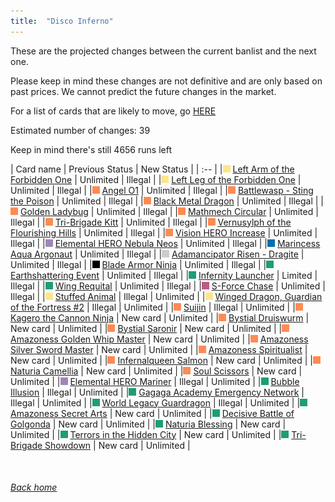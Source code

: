 ```yaml
---
title:  "Disco Inferno"
---
```


These are the projected changes between the current banlist and the next one.

Please keep in mind these changes are not definitive and are only based on past prices. We cannot predict the future changes in the market.

For a list of cards that are likely to move, go [HERE](closeprices)

Estimated number of changes: 39

Keep in mind there's still 4656 runs left

| Card name | Previous Status | New Status |
| :-- |
|<img src="assets/vanilla.png" alt="Normal Monster" width="12" height="12"/> [Left Arm of the Forbidden One](https://db.ygoprodeck.com/card/?search=Left%20Arm%20of%20the%20Forbidden%20One) | Unlimited | Illegal |
|<img src="assets/vanilla.png" alt="Normal Monster" width="12" height="12"/> [Left Leg of the Forbidden One](https://db.ygoprodeck.com/card/?search=Left%20Leg%20of%20the%20Forbidden%20One) | Unlimited | Illegal |
|<img src="assets/effect.png" alt="Effect Monster" width="12" height="12"/> [Angel O1](https://db.ygoprodeck.com/card/?search=Angel%20O1) | Unlimited | Illegal |
|<img src="assets/effect.png" alt="Effect Monster" width="12" height="12"/> [Battlewasp - Sting the Poison](https://db.ygoprodeck.com/card/?search=Battlewasp%20-%20Sting%20the%20Poison) | Unlimited | Illegal |
|<img src="assets/effect.png" alt="Effect Monster" width="12" height="12"/> [Black Metal Dragon](https://db.ygoprodeck.com/card/?search=Black%20Metal%20Dragon) | Unlimited | Illegal |
|<img src="assets/effect.png" alt="Effect Monster" width="12" height="12"/> [Golden Ladybug](https://db.ygoprodeck.com/card/?search=Golden%20Ladybug) | Unlimited | Illegal |
|<img src="assets/effect.png" alt="Effect Monster" width="12" height="12"/> [Mathmech Circular](https://db.ygoprodeck.com/card/?search=Mathmech%20Circular) | Unlimited | Illegal |
|<img src="assets/effect.png" alt="Effect Monster" width="12" height="12"/> [Tri-Brigade Kitt](https://db.ygoprodeck.com/card/?search=Tri-Brigade%20Kitt) | Unlimited | Illegal |
|<img src="assets/effect.png" alt="Effect Monster" width="12" height="12"/> [Vernusylph of the Flourishing Hills](https://db.ygoprodeck.com/card/?search=Vernusylph%20of%20the%20Flourishing%20Hills) | Unlimited | Illegal |
|<img src="assets/effect.png" alt="Effect Monster" width="12" height="12"/> [Vision HERO Increase](https://db.ygoprodeck.com/card/?search=Vision%20HERO%20Increase) | Unlimited | Illegal |
|<img src="assets/fusion.png" alt="XYZ Fusion" width="12" height="12"/> [Elemental HERO Nebula Neos](https://db.ygoprodeck.com/card/?search=Elemental%20HERO%20Nebula%20Neos) | Unlimited | Illegal |
|<img src="assets/link.png" alt="Link Monster" width="12" height="12"/> [Marincess Aqua Argonaut](https://db.ygoprodeck.com/card/?search=Marincess%20Aqua%20Argonaut) | Unlimited | Illegal |
|<img src="assets/synchro.png" alt="Synchro Monster" width="12" height="12"/> [Adamancipator Risen - Dragite](https://db.ygoprodeck.com/card/?search=Adamancipator%20Risen%20-%20Dragite) | Unlimited | Illegal |
|<img src="assets/xyz.png" alt="XYZ Monster" width="12" height="12"/> [Blade Armor Ninja](https://db.ygoprodeck.com/card/?search=Blade%20Armor%20Ninja) | Unlimited | Illegal |
|<img src="assets/spell.png" alt="Spell" width="12" height="12"/> [Earthshattering Event](https://db.ygoprodeck.com/card/?search=Earthshattering%20Event) | Unlimited | Illegal |
|<img src="assets/spell.png" alt="Spell" width="12" height="12"/> [Infernity Launcher](https://db.ygoprodeck.com/card/?search=Infernity%20Launcher) | Limited | Illegal |
|<img src="assets/spell.png" alt="Spell" width="12" height="12"/> [Wing Requital](https://db.ygoprodeck.com/card/?search=Wing%20Requital) | Unlimited | Illegal |
|<img src="assets/trap.png" alt="Trap" width="12" height="12"/> [S-Force Chase](https://db.ygoprodeck.com/card/?search=S-Force%20Chase) | Unlimited | Illegal |
|<img src="assets/vanilla.png" alt="Normal Monster" width="12" height="12"/> [Stuffed Animal](https://db.ygoprodeck.com/card/?search=Stuffed%20Animal) | Illegal | Unlimited |
|<img src="assets/vanilla.png" alt="Normal Monster" width="12" height="12"/> [Winged Dragon, Guardian of the Fortress #2](https://db.ygoprodeck.com/card/?search=Winged%20Dragon,%20Guardian%20of%20the%20Fortress%20#2) | Illegal | Unlimited |
|<img src="assets/effect.png" alt="Effect Monster" width="12" height="12"/> [Suijin](https://db.ygoprodeck.com/card/?search=Suijin) | Illegal | Unlimited |
|<img src="assets/effect.png" alt="Effect Monster" width="12" height="12"/> [Kagero the Cannon Ninja](https://db.ygoprodeck.com/card/?search=Kagero%20the%20Cannon%20Ninja) | New card | Unlimited |
|<img src="assets/effect.png" alt="Effect Monster" width="12" height="12"/> [Bystial Druiswurm](https://db.ygoprodeck.com/card/?search=Bystial%20Druiswurm) | New card | Unlimited |
|<img src="assets/effect.png" alt="Effect Monster" width="12" height="12"/> [Bystial Saronir](https://db.ygoprodeck.com/card/?search=Bystial%20Saronir) | New card | Unlimited |
|<img src="assets/effect.png" alt="Effect Monster" width="12" height="12"/> [Amazoness Golden Whip Master](https://db.ygoprodeck.com/card/?search=Amazoness%20Golden%20Whip%20Master) | New card | Unlimited |
|<img src="assets/effect.png" alt="Effect Monster" width="12" height="12"/> [Amazoness Silver Sword Master](https://db.ygoprodeck.com/card/?search=Amazoness%20Silver%20Sword%20Master) | New card | Unlimited |
|<img src="assets/effect.png" alt="Effect Monster" width="12" height="12"/> [Amazoness Spiritualist](https://db.ygoprodeck.com/card/?search=Amazoness%20Spiritualist) | New card | Unlimited |
|<img src="assets/effect.png" alt="Effect Monster" width="12" height="12"/> [Infernalqueen Salmon](https://db.ygoprodeck.com/card/?search=Infernalqueen%20Salmon) | New card | Unlimited |
|<img src="assets/effect.png" alt="Effect Monster" width="12" height="12"/> [Naturia Camellia](https://db.ygoprodeck.com/card/?search=Naturia%20Camellia) | New card | Unlimited |
|<img src="assets/effect.png" alt="Effect Monster" width="12" height="12"/> [Soul Scissors](https://db.ygoprodeck.com/card/?search=Soul%20Scissors) | New card | Unlimited |
|<img src="assets/fusion.png" alt="XYZ Fusion" width="12" height="12"/> [Elemental HERO Mariner](https://db.ygoprodeck.com/card/?search=Elemental%20HERO%20Mariner) | Illegal | Unlimited |
|<img src="assets/spell.png" alt="Spell" width="12" height="12"/> [Bubble Illusion](https://db.ygoprodeck.com/card/?search=Bubble%20Illusion) | Illegal | Unlimited |
|<img src="assets/spell.png" alt="Spell" width="12" height="12"/> [Gagaga Academy Emergency Network](https://db.ygoprodeck.com/card/?search=Gagaga%20Academy%20Emergency%20Network) | Illegal | Unlimited |
|<img src="assets/spell.png" alt="Spell" width="12" height="12"/> [World Legacy Guardragon](https://db.ygoprodeck.com/card/?search=World%20Legacy%20Guardragon) | Illegal | Unlimited |
|<img src="assets/spell.png" alt="Spell" width="12" height="12"/> [Amazoness Secret Arts](https://db.ygoprodeck.com/card/?search=Amazoness%20Secret%20Arts) | New card | Unlimited |
|<img src="assets/spell.png" alt="Spell" width="12" height="12"/> [Decisive Battle of Golgonda](https://db.ygoprodeck.com/card/?search=Decisive%20Battle%20of%20Golgonda) | New card | Unlimited |
|<img src="assets/spell.png" alt="Spell" width="12" height="12"/> [Naturia Blessing](https://db.ygoprodeck.com/card/?search=Naturia%20Blessing) | New card | Unlimited |
|<img src="assets/spell.png" alt="Spell" width="12" height="12"/> [Terrors in the Hidden City](https://db.ygoprodeck.com/card/?search=Terrors%20in%20the%20Hidden%20City) | New card | Unlimited |
|<img src="assets/spell.png" alt="Spell" width="12" height="12"/> [Tri-Brigade Showdown](https://db.ygoprodeck.com/card/?search=Tri-Brigade%20Showdown) | New card | Unlimited |

<br>

###### [Back home](index)